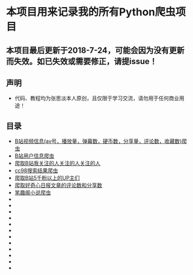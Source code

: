 # 本项目用来记录我的所有Python爬虫项目
## 本项目最后更新于2018-7-24，可能会因为没有更新而失效。如已失效或需要修正，请提issue！
## 声明
* 代码、教程均为张思淡本人原创，且仅限于学习交流，请勿用于任何商业用途！   

## 目录
*   [B站视频信息(av号，播放量，弹幕数，硬币数，分享量，评论数，收藏数)爬虫](https://github.com/zhang0peter/bilibili-video-information-spider)
*   [B站用户信息爬虫](https://github.com/zhang0peter/bilibili-user-information-spider)
*   [爬取B站我关注的人关注的人关注的人](https://github.com/zhang0peter/bilibili-following-spider)
*   [cc98搜索结果爬虫](https://github.com/zhang0peter/cc98-spider)
*   [爬取B站5千粉以上的UP主们](https://github.com/zhang0peter/bilibili-5000-ups)
*   [爬取好奇心日报文章的评论数和分享数](https://github.com/zhang0peter/qdaily-spider)  
[](*[爱奇艺号粉丝数爬虫](https://github.com/zhang0peter/iqiyi-spider))
*   [笔趣阁小说爬虫](https://github.com/zhang0peter/novel-spider)
*   []()
*   []()
*   []()
*   []()
*   []()
*   []()
*   []()
*   []()
*   []()
*   []()
*   []()
*   []()